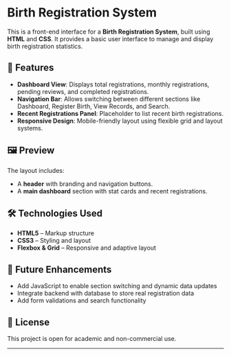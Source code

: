 # Birth Registration System

This is a front-end interface for a **Birth Registration System**, built using **HTML** and **CSS**. It provides a basic user interface to manage and display birth registration statistics.

## 🧾 Features

- **Dashboard View**: Displays total registrations, monthly registrations, pending reviews, and completed registrations.
- **Navigation Bar**: Allows switching between different sections like Dashboard, Register Birth, View Records, and Search.
- **Recent Registrations Panel**: Placeholder to list recent birth registrations.
- **Responsive Design**: Mobile-friendly layout using flexible grid and layout systems.

## 🖼️ Preview

The layout includes:
- A **header** with branding and navigation buttons.
- A **main dashboard** section with stat cards and recent registrations.

## 🛠️ Technologies Used

- **HTML5** – Markup structure
- **CSS3** – Styling and layout
- **Flexbox & Grid** – Responsive and adaptive layout

## 🚀 Future Enhancements

- Add JavaScript to enable section switching and dynamic data updates
- Integrate backend with database to store real registration data
- Add form validations and search functionality

## 📄 License

This project is open for academic and non-commercial use.

---

